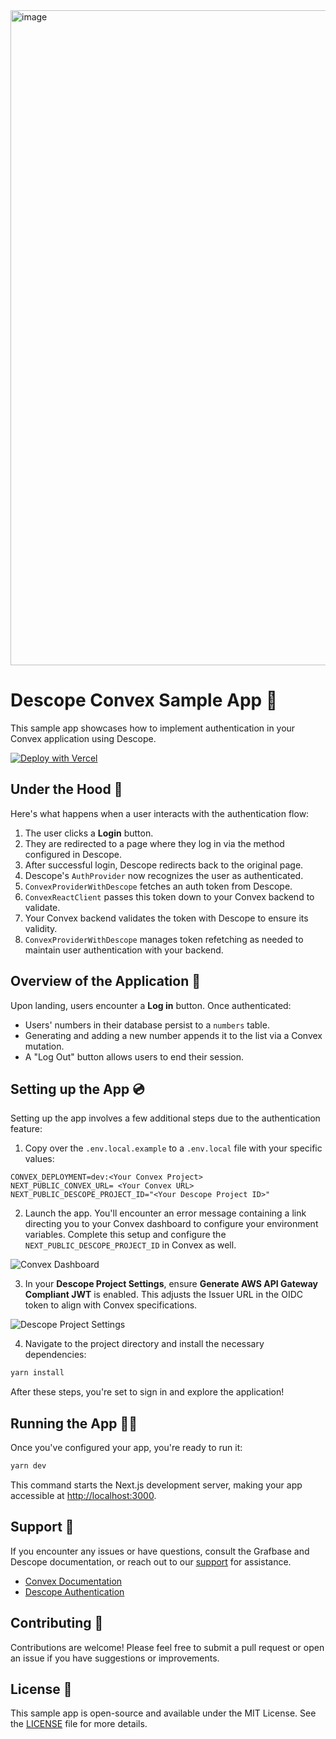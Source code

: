 <img width="1048" alt="image" src="https://github.com/descope-sample-apps/descope-convex/assets/32936811/f82b765e-4625-4b43-af1b-e3fa10a050b1">

# Descope Convex Sample App 🚀

This sample app showcases how to implement authentication in your Convex application using Descope.

[![Deploy with Vercel](https://vercel.com/button)](https://vercel.com/new/clone?repository-url=https%3A%2F%2Fgithub.com%2Fdescope-sample-apps%2Fdescope-convex&env=CONVEX_DEPLOYMENT,NEXT_PUBLIC_CONVEX_URL,NEXT_PUBLIC_DESCOPE_PROJECT_ID)

## Under the Hood 🧐

Here's what happens when a user interacts with the authentication flow:

1. The user clicks a **Login** button.
2. They are redirected to a page where they log in via the method configured in Descope.
3. After successful login, Descope redirects back to the original page.
4. Descope's `AuthProvider` now recognizes the user as authenticated.
5. `ConvexProviderWithDescope` fetches an auth token from Descope.
6. `ConvexReactClient` passes this token down to your Convex backend to validate.
7. Your Convex backend validates the token with Descope to ensure its validity.
8. `ConvexProviderWithDescope` manages token refetching as needed to maintain user authentication with your backend.

## Overview of the Application 🌟

Upon landing, users encounter a **Log in** button. Once authenticated:

- Users' numbers in their database persist to a `numbers` table.
- Generating and adding a new number appends it to the list via a Convex mutation.
- A "Log Out" button allows users to end their session.

## Setting up the App 💿

Setting up the app involves a few additional steps due to the authentication feature:

1. Copy over the `.env.local.example` to a `.env.local` file with your specific values:

```env
CONVEX_DEPLOYMENT=dev:<Your Convex Project>
NEXT_PUBLIC_CONVEX_URL= <Your Convex URL>
NEXT_PUBLIC_DESCOPE_PROJECT_ID="<Your Descope Project ID>"
```

2. Launch the app. You'll encounter an error message containing a link directing you to your Convex dashboard to configure your environment variables. Complete this setup and configure the `NEXT_PUBLIC_DESCOPE_PROJECT_ID` in Convex as well.

![Convex Dashboard](https://github.com/descope-sample-apps/descope-convex/assets/32936811/00f0a47c-00a5-4309-abab-f911dd3b698b)

3. In your **Descope Project Settings**, ensure **Generate AWS API Gateway Compliant JWT** is enabled. This adjusts the Issuer URL in the OIDC token to align with Convex specifications.

![Descope Project Settings](https://github.com/descope-sample-apps/descope-convex/assets/32936811/02e61625-cc66-440e-b3bb-069e234d3979)

4. Navigate to the project directory and install the necessary dependencies:

```bash
yarn install
```

After these steps, you're set to sign in and explore the application!

## Running the App 🏃‍♂️

Once you've configured your app, you're ready to run it:

```bash
yarn dev
```

This command starts the Next.js development server, making your app accessible at [http://localhost:3000](http://localhost:3000).

## Support :raised_hands:

If you encounter any issues or have questions, consult the Grafbase and Descope documentation, or reach out to our [support](https://www.descope.com/contact) for assistance.

- [Convex Documentation](https://docs.convex.dev/auth/custom-auth)
- [Descope Authentication](https://docs.descope.com)

## Contributing 🤝

Contributions are welcome! Please feel free to submit a pull request or open an issue if you have suggestions or improvements.

## License 📄

This sample app is open-source and available under the MIT License. See the [LICENSE](LICENSE) file for more details.
